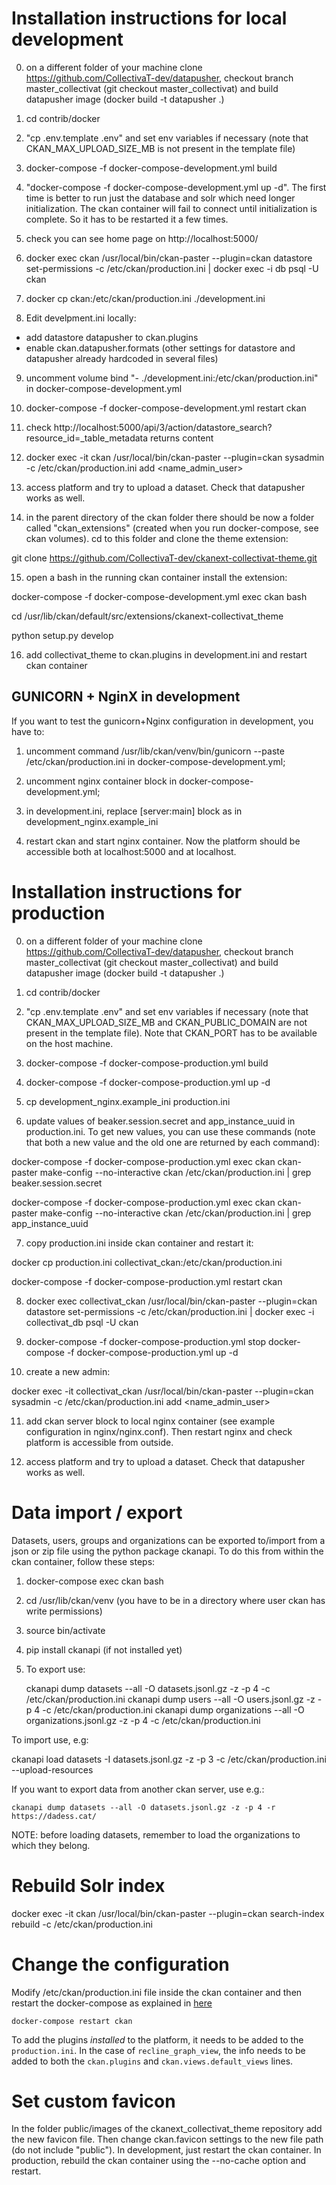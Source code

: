 # Installation instructions for local development

0) on a different folder of your machine clone https://github.com/CollectivaT-dev/datapusher, checkout branch master_collectivat (git checkout master_collectivat) and build datapusher image (docker build -t datapusher .)

1) cd contrib/docker

2) "cp .env.template .env" and set env variables if necessary (note that CKAN_MAX_UPLOAD_SIZE_MB is not present in the template file)

3) docker-compose -f docker-compose-development.yml build

4) "docker-compose -f docker-compose-development.yml up -d". The first time is better to run just the database and solr which need longer initialization.
The ckan container will fail to connect until initialization is complete. So it has to be restarted it a few times.

5) check you can see home page on http://localhost:5000/

6) docker exec ckan /usr/local/bin/ckan-paster --plugin=ckan datastore set-permissions -c /etc/ckan/production.ini | docker exec -i db psql -U ckan

7) docker cp ckan:/etc/ckan/production.ini ./development.ini

8) Edit develpment.ini locally:
 - add datastore datapusher to ckan.plugins
 - enable ckan.datapusher.formats (other settings for datastore and datapusher already hardcoded in several files)

9) uncomment volume bind "- ./development.ini:/etc/ckan/production.ini" in docker-compose-development.yml 

10) docker-compose -f docker-compose-development.yml restart ckan

11) check http://localhost:5000/api/3/action/datastore_search?resource_id=_table_metadata returns content

12) docker exec -it ckan /usr/local/bin/ckan-paster --plugin=ckan sysadmin -c /etc/ckan/production.ini add <name_admin_user>

13) access platform and try to upload a dataset. Check that datapusher works as well.

14) in the parent directory of the ckan folder there should be now a folder called "ckan_extensions" (created when you run docker-compose, see ckan volumes). cd to this folder and clone the theme extension:

git clone https://github.com/CollectivaT-dev/ckanext-collectivat-theme.git

15) open a bash in the running ckan container install the extension:

docker-compose -f docker-compose-development.yml exec ckan bash

cd /usr/lib/ckan/default/src/extensions/ckanext-collectivat_theme

python setup.py develop

16) add collectivat_theme to ckan.plugins in development.ini and restart ckan container

## GUNICORN + NginX in development

If you want to test the gunicorn+Nginx configuration in development, you have to:

1) uncomment command /usr/lib/ckan/venv/bin/gunicorn --paste /etc/ckan/production.ini in docker-compose-development.yml;

2) uncomment nginx container block in docker-compose-development.yml;

3) in development.ini, replace [server:main] block as in development_nginx.example_ini

4) restart ckan and start nginx container. Now the platform should be accessible both at localhost:5000 and at localhost.

# Installation instructions for production

0) on a different folder of your machine clone https://github.com/CollectivaT-dev/datapusher, checkout branch master_collectivat (git checkout master_collectivat) and build datapusher image (docker build -t datapusher .)

1) cd contrib/docker

2) "cp .env.template .env" and set env variables if necessary (note that CKAN_MAX_UPLOAD_SIZE_MB and CKAN_PUBLIC_DOMAIN are not present in the template file). Note that CKAN_PORT has to be available on the host machine.

3) docker-compose -f docker-compose-production.yml build

4) docker-compose -f docker-compose-production.yml up -d 

5) cp development_nginx.example_ini production.ini

6) update values of beaker.session.secret and app_instance_uuid in production.ini. To get new values, you can use these commands (note that both a new value and the old one are returned by each command):

docker-compose -f docker-compose-production.yml exec ckan ckan-paster make-config --no-interactive ckan /etc/ckan/production.ini | grep beaker.session.secret

docker-compose -f docker-compose-production.yml exec ckan ckan-paster make-config --no-interactive ckan /etc/ckan/production.ini | grep app_instance_uuid 

7) copy production.ini inside ckan container and restart it:

docker cp production.ini collectivat_ckan:/etc/ckan/production.ini

docker-compose -f docker-compose-production.yml restart ckan

8) docker exec collectivat_ckan /usr/local/bin/ckan-paster --plugin=ckan datastore set-permissions -c /etc/ckan/production.ini | docker exec -i collectivat_db psql -U ckan

9) docker-compose -f docker-compose-production.yml stop
    docker-compose -f docker-compose-production.yml up -d 

10) create a new admin:

docker exec -it collectivat_ckan /usr/local/bin/ckan-paster --plugin=ckan sysadmin -c /etc/ckan/production.ini add <name_admin_user>

11) add ckan server block to local nginx container (see example configuration in nginx/nginx.conf). Then restart nginx and check platform is accessible from outside.

12) access platform and try to upload a dataset. Check that datapusher works as well.

# Data import / export

Datasets, users, groups and organizations can be exported to/import from a json or zip file using the python package ckanapi. To do this from within the ckan container, follow these steps:

1) docker-compose exec ckan bash

2) cd /usr/lib/ckan/venv  (you have to be in a directory where user ckan has write permissions)

3) source bin/activate

4) pip install ckanapi (if not installed yet)

5) To export use:

   ckanapi dump datasets --all -O datasets.jsonl.gz -z -p 4 -c /etc/ckan/production.ini 
   ckanapi dump users --all -O users.jsonl.gz -z -p 4 -c /etc/ckan/production.ini 
   ckanapi dump organizations --all -O organizations.jsonl.gz -z -p 4 -c /etc/ckan/production.ini 

To import use, e.g:

   ckanapi load datasets -I datasets.jsonl.gz -z -p 3 -c /etc/ckan/production.ini --upload-resources

If you want to export data from another ckan server, use e.g.:

    ckanapi dump datasets --all -O datasets.jsonl.gz -z -p 4 -r https://dadess.cat/

NOTE: before loading datasets, remember to load the organizations to which they belong.

# Rebuild Solr index

docker exec -it ckan /usr/local/bin/ckan-paster --plugin=ckan search-index rebuild -c /etc/ckan/production.ini

# Change the configuration

Modify /etc/ckan/production.ini file inside the ckan container and then restart the docker-compose as explained in [here](https://docs.ckan.org/en/2.8/maintaining/installing/install-from-docker-compose.html)

```
docker-compose restart ckan
```

To add the plugins _installed_ to the platform, it needs to be added to the `production.ini`. In the case of `recline_graph_view`, the info needs to be added to both the `ckan.plugins` and `ckan.views.default_views` lines.

# Set custom favicon

In the folder public/images of the ckanext_collectivat_theme repository add the new favicon file. Then change ckan.favicon settings to the new file path (do not include "public"). In development, just restart the ckan container. In production, rebuild the ckan container using the --no-cache option and restart.